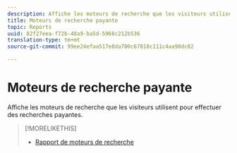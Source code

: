 ```yaml
---
description: Affiche les moteurs de recherche que les visiteurs utilisent pour effectuer des recherches payantes.
title: Moteurs de recherche payante
topic: Reports
uuid: 82f27eea-f72b-48a9-ba5d-5968c212b536
translation-type: tm+mt
source-git-commit: 99ee24efaa517e8da700c67818c111c4aa90dc02

---
```



# Moteurs de recherche payante

Affiche les moteurs de recherche que les visiteurs utilisent pour effectuer des recherches payantes.

>[!MORELIKETHIS]
>
>* [Rapport de moteurs de recherche](/help/components/c-variables/dimensionslist/reports-search-engines.md)

